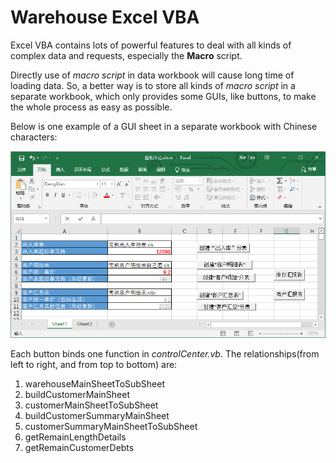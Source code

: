 # Warehouse Excel VBA

Excel VBA contains lots of powerful features to deal with all kinds of complex data and requests, especially the **Macro** script.

Directly use of *macro script* in data workbook will cause long time of loading data. So, a better way is to store all kinds of *macro script* in a separate workbook, which only provides some GUIs, like buttons, to make the whole process as easy as possible.

Below is one example of a GUI sheet in a separate workbook with Chinese characters:

<img src="./ExcelGUI.png" alt="GUI sheet example" />

Each button binds one function in *controlCenter.vb*. The relationships(from left to right, and from top to bottom) are:

1. warehouseMainSheetToSubSheet
2. buildCustomerMainSheet
3. customerMainSheetToSubSheet
4. buildCustomerSummaryMainSheet
5. customerSummaryMainSheetToSubSheet
6. getRemainLengthDetails
7. getRemainCustomerDebts
